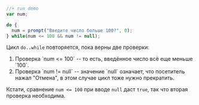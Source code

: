 

```js
//+ run demo
var num;

do {
  num = prompt("Введите число больше 100?", 0);
} while(num <= 100 && num != null);
```

Цикл `do..while` повторяется, пока верны две проверки:
<ol>
<li>Проверка `num <= 100` -- то есть, введённое число всё еще меньше `100`.</li>
<li>Проверка `num != null` -- значение `null` означает, что посетитель нажал "Отмена", в этом случае цикл тоже нужно прекратить.</li>
</ol>

Кстати, сравнение `num <= 100` при вводе `null` даст `true`, так что вторая проверка необходима.